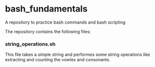# bash_fundamentals
A repository to practice bash commands and bash scripting

The repository contains the following files:

### string_operations.sh
This file takes a simple string and performes some string operations like extracting and counting the vowles and consonants.
